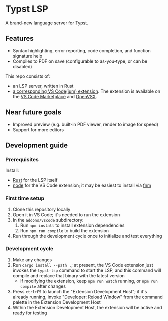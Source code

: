 # Typst LSP

A brand-new language server for [Typst](https://typst.app/).

## Features
- Syntax highlighting, error reporting, code completion, and function signature
    help
- Compiles to PDF on save (configurable to as-you-type, or can be disabled)

This repo consists of:
- an LSP server, written in Rust
- [a corresponding VS Code(ium) extension](https://github.com/nvarner/typst-lsp/tree/master/addons/vscode).
The extension is available on the [VS Code Marketplace](https://marketplace.visualstudio.com/items?itemName=nvarner.typst-lsp)
and [OpenVSX](https://open-vsx.org/extension/nvarner/typst-lsp).

## Near future goals
- Improved preview (e.g. built-in PDF viewer, render to image for speed)
- Support for more editors

## Development guide

### Prerequisites
Install:
- [Rust](https://www.rust-lang.org/) for the LSP itself
- [node](https://nodejs.org/en) for the VS Code extension; it may be easiest to
    install via [fnm](https://github.com/Schniz/fnm)

### First time setup
1. Clone this repository locally
2. Open it in VS Code; it's needed to run the extension
3. In the `addons/vscode` subdirectory:
    1. Run `npm install` to install extension dependencies
    2. Run `npm run compile` to build the extension
4. Run through the development cycle once to initialize and test everything

### Development cycle
1. Make any changes
2. Run `cargo install --path .`; at present, the VS Code extension just invokes
    the `typst-lsp` command to start the LSP, and this command will compile and
    replace that binary with the latest version
    - If modifying the extension, keep `npm run watch` running, or `npm run compile`
        after changes
3. Press `ctrl+F5` to launch the "Extension Development Host"; if it's already
    running, invoke "Developer: Reload Window" from the command palette in the
    Extension Development Host
4. Within the Extension Development Host, the extension will be active and ready
    for testing
